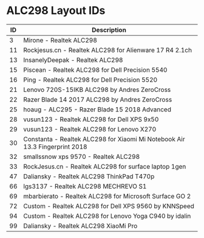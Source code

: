# ALC298 Layout IDs

| ID | Description |
|---|---|
| 3 | Mirone - Realtek ALC298 |
| 11 | Rockjesus.cn - Realtek ALC298 for Alienware 17 R4 2.1ch |
| 13 | InsanelyDeepak - Realtek ALC298 |
| 15 | Piscean - Realtek ALC298 for Dell Precision 5540 |
| 16 | Ping - Realtek ALC298 for Dell Precision 5520 |
| 21 | Lenovo 720S-15IKB ALC298 by Andres ZeroCross |
| 22 | Razer Blade 14 2017 ALC298 by Andres ZeroCross |
| 25 | hoaug - ALC295 - Razer Blade 15 2018 Advanced |
| 28 | vusun123 - Realtek ALC298 for Dell XPS 9x50 |
| 29 | vusun123 - Realtek ALC298 for Lenovo X270 |
| 30 | Constanta - Realtek ALC298 for Xiaomi Mi Notebook Air 13.3 Fingerprint 2018 |
| 32 | smallssnow xps 9570 - Realtek ALC298 |
| 33 | RockJesus.cn - Realtek ALC298 for surface laptop 1gen |
| 47 | Daliansky - Realtek ALC298 ThinkPad T470p |
| 66 | lgs3137 - Realtek ALC298 MECHREVO S1 |
| 69 | mbarbierato - Realtek ALC298 for Microsoft Surface GO 2 |
| 72 | Custom - Realtek ALC298 for Dell XPS 9560 by KNNSpeed |
| 94 | Custom - Realtek ALC298 for Lenovo Yoga C940 by idalin |
| 99 | Daliansky - Realtek ALC298 XiaoMi Pro |

